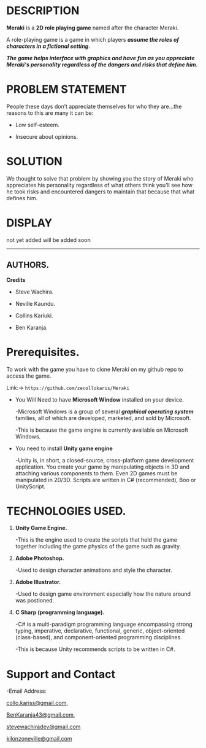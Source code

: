 # DESCRIPTION

**Meraki** is a **2D role playing game** named after the character Meraki.

A role-playing game is a game in which players ***assume the roles of characters in a fictional setting***. 

***The game helps interface with graphics and have fun as you appreciate **Meraki's personality** regardless of the dangers and risks that define him***.

# PROBLEM STATEMENT

People these days don’t appreciate themselves for who they are...the reasons to this are many it can be:

* Low self-esteem.

* Insecure about opinions.

# SOLUTION

We thought to solve that problem by showing you the story of Meraki who appreciates his personality regardless of what others think you’ll see how he took risks and encountered dangers to maintain that because that what defines him.

# DISPLAY

not yet added will be added soon

---

## AUTHORS.
**Credits**

* Steve Wachira.

* Neville Kaundu.

* Collins Kariuki.

* Ben Karanja.


# Prerequisites.

To work with the game you have to clone Meraki on my github repo to access the game. 

Link:->  ```https://github.com/zecollokaris/Meraki```
    

* You Will Need to have **Microsoft Window** installed on your device.

    -Microsoft Windows is a group of several ***graphical operating system*** families, all of which are developed, marketed, and sold by Microsoft.

    -This is because the game engine is currently available on Microsoft Windows.


*  You need to install **Unity game engine**

    -Unity is, in short, a closed-source, cross-platform game development application. You create your game by manipulating objects in 3D and attaching various components to them. Even 2D games must be manipulated in 2D/3D. Scripts are written in C# (recommended), Boo or UnityScript.

# TECHNOLOGIES USED.

1. **Unity Game Engine.**

    -This is the engine used to create the scripts that held the game together including the game physics of the game such as gravity.

2. **Adobe Photoshop.**

    -Used to design character animations and style the character.

3. **Adobe Illustrator.**

    -Used to design game environment especially how the nature around was postioned.

4. **C Sharp (programming language).**

    -C# is a multi-paradigm programming language encompassing strong typing, imperative, declarative, functional, generic, object-oriented (class-based), and component-oriented programming disciplines.

    -This is because Unity recommends scripts to be written in C#.

# Support and Contact

-Email Address: 

collo.kariss@gmail.com,

BenKaranja43@gmail.com, 

stevewachiradev@gmail.com

kilonzoneville@gmail.com

